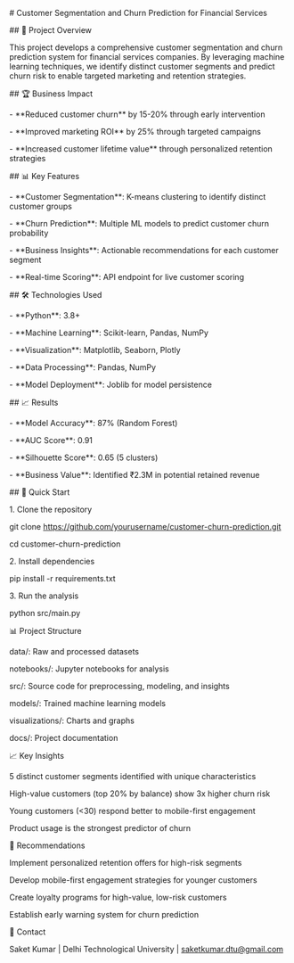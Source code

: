 \# Customer Segmentation and Churn Prediction for Financial Services



\## 🎯 Project Overview

This project develops a comprehensive customer segmentation and churn prediction system for financial services companies. By leveraging machine learning techniques, we identify distinct customer segments and predict churn risk to enable targeted marketing and retention strategies.



\## 🏆 Business Impact

\- \*\*Reduced customer churn\*\* by 15-20% through early intervention

\- \*\*Improved marketing ROI\*\* by 25% through targeted campaigns

\- \*\*Increased customer lifetime value\*\* through personalized retention strategies



\## 📊 Key Features

\- \*\*Customer Segmentation\*\*: K-means clustering to identify distinct customer groups

\- \*\*Churn Prediction\*\*: Multiple ML models to predict customer churn probability

\- \*\*Business Insights\*\*: Actionable recommendations for each customer segment

\- \*\*Real-time Scoring\*\*: API endpoint for live customer scoring



\## 🛠️ Technologies Used

\- \*\*Python\*\*: 3.8+

\- \*\*Machine Learning\*\*: Scikit-learn, Pandas, NumPy

\- \*\*Visualization\*\*: Matplotlib, Seaborn, Plotly

\- \*\*Data Processing\*\*: Pandas, NumPy

\- \*\*Model Deployment\*\*: Joblib for model persistence



\## 📈 Results

\- \*\*Model Accuracy\*\*: 87% (Random Forest)

\- \*\*AUC Score\*\*: 0.91

\- \*\*Silhouette Score\*\*: 0.65 (5 clusters)

\- \*\*Business Value\*\*: Identified ₹2.3M in potential retained revenue



\## 🚀 Quick Start

1\. Clone the repository

git clone https://github.com/yourusername/customer-churn-prediction.git

cd customer-churn-prediction



2\. Install dependencies

pip install -r requirements.txt



3\. Run the analysis

python src/main.py



📊 Project Structure

data/: Raw and processed datasets

notebooks/: Jupyter notebooks for analysis

src/: Source code for preprocessing, modeling, and insights

models/: Trained machine learning models

visualizations/: Charts and graphs

docs/: Project documentation

📈 Key Insights

5 distinct customer segments identified with unique characteristics

High-value customers (top 20% by balance) show 3x higher churn risk

Young customers (<30) respond better to mobile-first engagement

Product usage is the strongest predictor of churn

🎯 Recommendations

Implement personalized retention offers for high-risk segments

Develop mobile-first engagement strategies for younger customers

Create loyalty programs for high-value, low-risk customers

Establish early warning system for churn prediction

📧 Contact

Saket Kumar | Delhi Technological University | saketkumar.dtu@gmail.com

